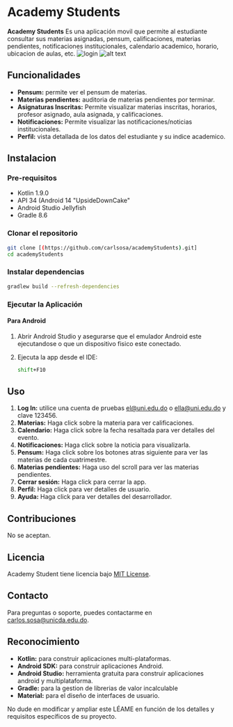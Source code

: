

# Academy Students

**Academy Students** Es una aplicación movil que permite al estudiante consultar sus materias asignadas, pensum, calificaciones, materias pendientes, notificaciones institucionales, calendario academico, horario, ubicacion de aulas, etc. 
![login]([http://url/to/img.png](https://github.com/carlsosa/academyStudents/blob/main/scshot_login.png))
![alt text](http://url/to/img.png)


## Funcionalidades

- **Pensum:** permite ver el pensum de materias.
- **Materias pendientes:** auditoria de materias pendientes por terminar.
- **Asignaturas Inscritas:** Permite visualizar materias inscritas, horarios, profesor asignado, aula asignada, y calificaciones.
- **Notificaciones:** Permite visualizar las notificaciones/noticias institucionales.
- **Perfil:** vista detallada de los datos del estudiante y su indice academico.

## Instalacion

### Pre-requisitos

- Kotlin 1.9.0
- API 34 (Android 14 "UpsideDownCake"
- Android Studio Jellyfish
- Gradle 8.6

### Clonar el repositorio

```bash
git clone [(https://github.com/carlsosa/academyStudents).git]
cd academyStudents
```

### Instalar dependencias

```bash
gradlew build --refresh-dependencies
```

### Ejecutar la Aplicación

#### Para Android

1. Abrir Android Studio y asegurarse que el emulador Android este ejecutandose o que un dispositivo fisico este conectado.
2. Ejecuta la app desde el IDE:

    ```bash
    shift+F10
    ```

## Uso

1. **Log In:** utilice una cuenta de pruebas el@uni.edu.do o ella@uni.edu.do y clave 123456.
2. **Materias:** Haga click sobre la materia para ver calificaciones.
3. **Calendario:** Haga click sobre la fecha resaltada para ver detalles del evento.
4. **Notificaciones:** Haga click sobre la noticia para visualizarla.
5. **Pensum:** Haga click sobre los botones atras siguiente para ver las materias de cada cuatrimestre.
6. **Materias pendientes:** Haga uso del scroll para ver las materias pendientes.
7. **Cerrar sesión:** Haga click para cerrar la app.
8. **Perfil:** Haga click para ver detalles de usuario.
9. **Ayuda:** Haga click para ver detalles del desarrollador.

## Contribuciones

No se aceptan.

## Licencia

Academy Student tiene licencia bajo [MIT License](LICENSE).

## Contacto

Para preguntas o soporte, puedes contactarme en [carlos.sosa@unicda.edu.do](mailto:carlos.sosa@unicda.edu.do).

## Reconocimiento

- **Kotlin:** para construir aplicaciones multi-plataformas.
- **Android SDK:** para construir aplicaciones Android.
- **Android Studio:** herramienta gratuita para construir aplicaciones android y multiplataforma.
- **Gradle:** para la gestion de librerias de valor incalculable
- **Material:** para el diseño de interfaces de usuario.



No dude en modificar y ampliar este LÉAME en función de los detalles y requisitos específicos de su proyecto.
